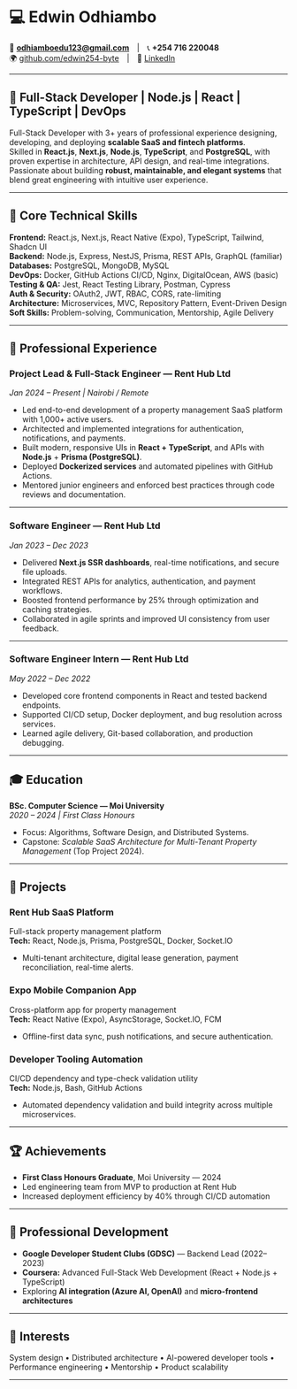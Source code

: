 # 💻 Edwin Odhiambo

📧 **odhiamboedu123@gmail.com** | 📞 **+254 716 220048**  
🌍 [github.com/edwin254-byte](https://github.com/edwin254-byte) | 💼 [LinkedIn](#)

---

## 🚀 Full-Stack Developer | Node.js | React | TypeScript | DevOps

Full-Stack Developer with 3+ years of professional experience designing, developing, and deploying **scalable SaaS and fintech platforms**.  
Skilled in **React.js**, **Next.js**, **Node.js**, **TypeScript**, and **PostgreSQL**, with proven expertise in architecture, API design, and real-time integrations.  
Passionate about building **robust, maintainable, and elegant systems** that blend great engineering with intuitive user experience.

---

## 🧠 Core Technical Skills

**Frontend:** React.js, Next.js, React Native (Expo), TypeScript, Tailwind, Shadcn UI  
**Backend:** Node.js, Express, NestJS, Prisma, REST APIs, GraphQL (familiar)  
**Databases:** PostgreSQL, MongoDB, MySQL  
**DevOps:** Docker, GitHub Actions CI/CD, Nginx, DigitalOcean, AWS (basic)  
**Testing & QA:** Jest, React Testing Library, Postman, Cypress  
**Auth & Security:** OAuth2, JWT, RBAC, CORS, rate-limiting  
**Architecture:** Microservices, MVC, Repository Pattern, Event-Driven Design  
**Soft Skills:** Problem-solving, Communication, Mentorship, Agile Delivery  

---

## 💼 Professional Experience

### **Project Lead & Full-Stack Engineer — Rent Hub Ltd**
*Jan 2024 – Present | Nairobi / Remote*

- Led end-to-end development of a property management SaaS platform with 1,000+ active users.  
- Architected and implemented integrations for authentication, notifications, and payments.  
- Built modern, responsive UIs in **React + TypeScript**, and APIs with **Node.js** + **Prisma (PostgreSQL)**.  
- Deployed **Dockerized services** and automated pipelines with GitHub Actions.  
- Mentored junior engineers and enforced best practices through code reviews and documentation.  

---

### **Software Engineer — Rent Hub Ltd**
*Jan 2023 – Dec 2023*

- Delivered **Next.js SSR dashboards**, real-time notifications, and secure file uploads.  
- Integrated REST APIs for analytics, authentication, and payment workflows.  
- Boosted frontend performance by 25% through optimization and caching strategies.  
- Collaborated in agile sprints and improved UI consistency from user feedback.

---

### **Software Engineer Intern — Rent Hub Ltd**
*May 2022 – Dec 2022*

- Developed core frontend components in React and tested backend endpoints.  
- Supported CI/CD setup, Docker deployment, and bug resolution across services.  
- Learned agile delivery, Git-based collaboration, and production debugging.

---

## 🎓 Education

**BSc. Computer Science — Moi University**  
*2020 – 2024 | First Class Honours*  
- Focus: Algorithms, Software Design, and Distributed Systems.  
- Capstone: *Scalable SaaS Architecture for Multi-Tenant Property Management* (Top Project 2024).  

---

## 🧩 Projects

### **Rent Hub SaaS Platform**
Full-stack property management platform  
**Tech:** React, Node.js, Prisma, PostgreSQL, Docker, Socket.IO  
- Multi-tenant architecture, digital lease generation, payment reconciliation, real-time alerts.

### **Expo Mobile Companion App**
Cross-platform app for property management  
**Tech:** React Native (Expo), AsyncStorage, Socket.IO, FCM  
- Offline-first data sync, push notifications, and secure authentication.

### **Developer Tooling Automation**
CI/CD dependency and type-check validation utility  
**Tech:** Node.js, Bash, GitHub Actions  
- Automated dependency validation and build integrity across multiple microservices.

---

## 🏆 Achievements

- **First Class Honours Graduate**, Moi University — 2024  
- Led engineering team from MVP to production at Rent Hub  
- Increased deployment efficiency by 40% through CI/CD automation  

---

## 🔧 Professional Development

- **Google Developer Student Clubs (GDSC)** — Backend Lead (2022–2023)  
- **Coursera:** Advanced Full-Stack Web Development (React + Node.js + TypeScript)  
- Exploring **AI integration (Azure AI, OpenAI)** and **micro-frontend architectures**

---

## 💬 Interests

System design • Distributed architecture • AI-powered developer tools •  
Performance engineering • Mentorship • Product scalability

---
